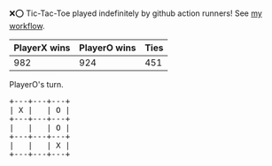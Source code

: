 :x::o: Tic-Tac-Toe played indefinitely by github action runners! See [my workflow](.github/workflows/play.yaml).

|PlayerX wins|PlayerO wins|Ties|
|-|-|-|
|982|924|451|

PlayerO's turn.

<pre>
+---+---+---+
| X |   | O |
+---+---+---+
|   |   | O |
+---+---+---+
|   |   | X |
+---+---+---+
</pre>